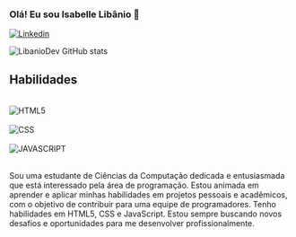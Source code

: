 
### Olá! Eu sou Isabelle Libânio 👋

[![Linkedin](https://img.shields.io/badge/LinkedIn-0077B5?style=for-the-badge&logo=linkedin&logoColor=white)](https://www.linkedin.com/in/isabelle-lib%C3%A2nio-70b710230/)

![LibanioDev GitHub stats](https://github-readme-stats.vercel.app/api?username=LibanioDev&show_icons=true&theme=radical)

## Habilidades

<div style="display: inline_block"><br/>
   <img align="center" alt="HTML5" src="https://img.shields.io/badge/HTML-239120?style=for-the-badge&logo=html5&logoColor=white">
   <div style="display: inline_block"><br/>
   <img align="center" alt="CSS" src="https://img.shields.io/badge/CSS-239120?&style=for-the-badge&logo=css3&logoColor=white">
   <div style="display: inline_block"><br/>
   <img align="center" alt="JAVASCRIPT" src="https://img.shields.io/badge/JavaScript-F7DF1E?style=for-the-badge&logo=javascript&logoColor=black">
   </div><br/>

   Sou uma estudante de Ciências da Computação dedicada e entusiasmada que está interessado pela área de programação. Estou animada em aprender e aplicar minhas habilidades em projetos pessoais e acadêmicos, com o objetivo de contribuir para uma equipe de programadores. Tenho habilidades em HTML5, CSS e JavaScript. Estou sempre buscando novos desafios e oportunidades para me desenvolver profissionalmente.
